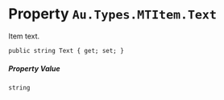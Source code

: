 # Property `Au.Types.MTItem.Text`

Item text.

```
public string Text { get; set; }
```

##### Property Value

`string`